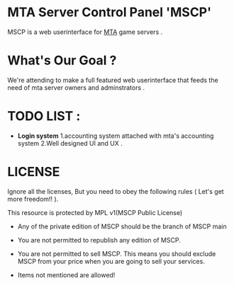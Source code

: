 # MTA Server Control Panel 'MSCP' 
  MSCP is a web userinterface for [MTA](https://github.com/multitheftauto/mtasa-blue) game servers .

# What's Our Goal ? 
  We're attending to make a full featured web userinterface that feeds the need of mta server owners and adminstrators .

# TODO LIST : 
* **Login system**
 	1.accounting system attached with mta's accounting system
 	2.Well designed UI and UX  .
# **LICENSE**
Ignore all the licenses, But you need to obey the following rules ( Let's get more freedom!! ).

This resource is protected by MPL v1(MSCP Public License)

* Any of the private edition of MSCP should be the branch of MSCP main

* You are not permitted to republish any edition of MSCP.

* You are not permitted to sell MSCP. This means you should exclude MSCP from your price when you are going to sell your services.

* Items not mentioned are allowed!
